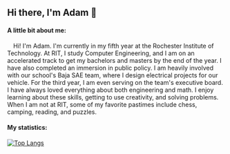 ## Hi there, I'm Adam 👋

#### A little bit about me:

&ensp;&ensp;Hi! I'm Adam. I'm currently in my fifth year at the Rochester Institute of Technology. At RIT, I study Computer Engineering, and I am on an accelerated track to get my bachelors and masters by the end of the year. I have also completed an immersion in public policy. I am heavily involved with our school's Baja SAE team, where I design electrical projects for our vehicle. For the third year, I am even serving on the team's executive board. I have always loved everything about both engineering and math. I enjoy learning about these skills, getting to use creativity, and solving problems. When I am not at RIT, some of my favorite pastimes include chess, camping, reading, and puzzles.

#### My statistics:
[![Top Langs](https://github-readme-stats.vercel.app/api/top-langs/?username=AdamSeidman&langs_count=8&hide=html,freemarker,batchfile&layout=compact)](https://github.com/anuraghazra/github-readme-stats)

